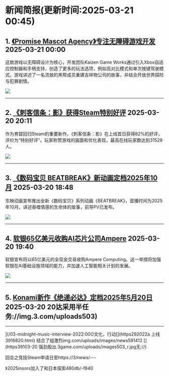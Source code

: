 # 新闻简报(更新时间:2025-03-21 00:45)

## 1. [《Promise Mascot Agency》专注无障碍游戏开发](https://news.xbox.com/en-us/2025/03/20/how-promise-mascot-agency-built-with-accessibility/)   2025-03-21 00:00

这款游戏以无障碍设计为核心，开发团队Kaizen Game Works通过引入Xbox自适应控制器和手柄支持，创造了更多的玩法选项，例如高对比模式和单次按键驾驶模式。游戏讲述了一名流放的黑帮成员重建吉祥物公司的故事，并结合开放世界探险与犯罪剧情。

![](https://pub-f354ec240bea480db7320bd0e29d972e.r2.dev/sites/2/2025/03/PromiseMascotAgency_KeyArt_4K-7fa3faa614458ff8b56c.jpg)

---

## 2. [《刺客信条：影》获得Steam特别好评](https://www.3dmgame.com/news/202503/3916825.html)   2025-03-20 20:11

作为育碧回归Steam的重要新作，《刺客信条：影》在上线首日获得82%的好评，评价为“特别好评”。玩家称赞游戏的画面和优化表现，最高在线玩家数达到31528人。

![](https://img.3dmgame.com/uploads/images/news/20250320/1742472446_261532_jpg_r.jpg)

---

## 3. [《数码宝贝 BEATBREAK》新动画定档2025年10月](https://www.4gamers.com.tw/news/detail/70790/digimon-announces-new-tv-anime-digimon-beatbreak-for-october-2025)   2025-03-20 18:48

东映动画宣布推出全新《数码宝贝》系列动画《BEATBREAK》，首播时间为2025年10月，讲述吞噬情感的生命体的故事，前导PV已发布。

![](https://img.4gamers.com.tw/puku-clone-version/84b3c6b3a4afe30105fb00dd717f7741cc36bdce.webp)

---

## 4. [软银65亿美元收购AI芯片公司Ampere](https://www.3dmgame.com/news/202503/3916824.html)   2025-03-20 19:40

软银宣布将以65亿美元的全现金交易收购Ampere Computing。这一举措将加强软银在AI基础设施领域的能力，并加速人工智能相关计划的发展。

![](https://img.3dmgame.com/uploads/images/news/20250320/1742471374_267616_jpg_r.jpg)

---

## 5. [Konami新作《绝递必达》定档2025年5月20日](https://www.3dmgame.com/news/202503/3916826.html)   2025-03-20 20达采用半任务://img.3.com/uploads503)

---

](/03-midnight-music-interview-2022:00O文化，行动[](https292022a 上线3916820.html)   结合了组激烈img.com/uploads/images/news591412 [](https39103-20 强劲股出.3game.com/uploads/images503_r.jpg无://)  

回合之竞技Steam申请日至https://3/news/---

》2025insors加入了和日本探索480db/-f840